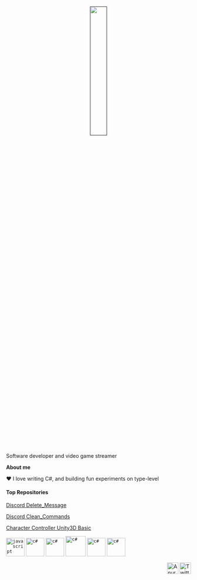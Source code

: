 <p align="center"><a href=""><img width="30%" alt="" src="https://www.pngmart.com/files/3/Welcome-PNG-Photo.png" /></a></p>
<br>

Software developer and video game streamer

**About me**

❤️ I love writing C#, and building fun experiments on type-level

#### Top Repositories

[Discord Delete_Message](https://github.com/CSMangek/Delete_Message_DJS)

[Discord Clean_Commands](https://github.com/CSMangek/Discord.js-CLEAN-Commands)

[Character Controller Unity3D Basic](https://github.com/CSMangek/Character-Controller-Unity3D)

<code><img height="50" alt="javascript" src="https://upload.wikimedia.org/wikipedia/commons/6/6a/JavaScript-logo.png"></code>
<code><img height="50" alt="c#" src="https://seeklogo.com/images/C/c-sharp-c-logo-02F17714BA-seeklogo.com.png"></code>
<code><img height="50" alt="c#" src="https://cdn.worldvectorlogo.com/logos/c.svg"></code>
<code><img height="55" alt="c#" src="https://cdn.icon-icons.com/icons2/1488/PNG/512/5352-html5_102567.png"></code>
<code><img height="50" alt="c#" src="https://upload.wikimedia.org/wikipedia/commons/thumb/6/62/CSS3_logo.svg/800px-CSS3_logo.svg.png"></code>
<code><img height="50" alt="c#" src="https://seeklogo.com/images/N/nodejs-logo-FBE122E377-seeklogo.com.png"></code>

<a href="https://twitter.com/anuraghazru">
  <img align="right" alt="Twitter" width="31px" src="https://upload.wikimedia.org/wikipedia/commons/thumb/e/e7/Instagram_logo_2016.svg/2048px-Instagram_logo_2016.svg.png" />
</a>

<a href="https://twitter.com/anuraghazru">
  <img align="right" alt="Anurag Hazra | Twitter" width="31px" src="https://raw.githubusercontent.com/anuraghazra/anuraghazra/master/assets/twitter.svg" />
</a>
